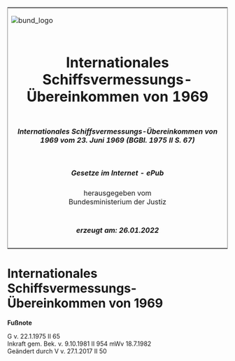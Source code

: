 <span id="DECKBLATT.html"></span>

<table border="0" frame="border" width="100%">

<tr valign="top">

<td align="left">

![bund\_logo](BfJ_2021_Web_de_de.gif)

</td>

<td align="right">

 

</td>

</tr>

<tr align="center" valign="middle">

<td colspan="2">

# Internationales Schiffsvermessungs-Übereinkommen von 1969

</td>

</tr>

<tr align="center" valign="middle">

<td colspan="2">

##### Internationales Schiffsvermessungs-Übereinkommen von 1969 vom 23. Juni 1969 (BGBl. 1975 II S. 67)

</td>

</tr>

<tr align="center" valign="middle">

<td colspan="2">

  
  

##### Gesetze im Internet - ePub  
  
herausgegeben vom  
Bundesministerium der Justiz

</td>

</tr>

<tr align="center" valign="bottom">

<td colspan="2">

  
  

##### erzeugt am: 26.01.2022

</td>

</tr>

</table>

<span id="BJNR200670975.html"></span>

# Internationales Schiffsvermessungs-Übereinkommen von 1969

<div>

  
**Fußnote**

<div class="jnhtml">

<div>

<div class="jurAbsatz">

G v. 22.1.1975 II 65  
Inkraft gem. Bek. v. 9.10.1981 II 954 mWv 18.7.1982  
Geändert durch V v. 27.1.2017 II 50

</div>

</div>

</div>

</div>
